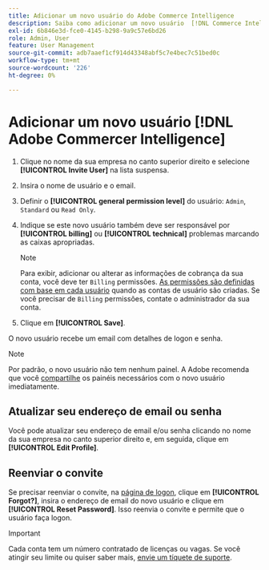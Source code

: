 ```yaml
---
title: Adicionar um novo usuário do Adobe Commerce Intelligence
description: Saiba como adicionar um novo usuário  [!DNL Commerce Intelligence]  e como atualizar seu nome de usuário ou senha.
exl-id: 6b846e3d-fce0-4145-b298-9a9c57e6bd26
role: Admin, User
feature: User Management
source-git-commit: adb7aaef1cf914d43348abf5c7e4bec7c51bed0c
workflow-type: tm+mt
source-wordcount: '226'
ht-degree: 0%

---
```


# Adicionar um novo usuário [!DNL Adobe Commercer Intelligence]

1. Clique no nome da sua empresa no canto superior direito e selecione **[!UICONTROL Invite User]** na lista suspensa.
1. Insira o nome de usuário e o email.
1. Definir o **[!UICONTROL general permission level]** do usuário: `Admin`, `Standard` ou `Read Only`.
1. Indique se este novo usuário também deve ser responsável por **[!UICONTROL billing]** ou **[!UICONTROL technical]** problemas marcando as caixas apropriadas.

   >[!NOTE]
   >
   >Para exibir, adicionar ou alterar as informações de cobrança da sua conta, você deve ter `Billing` permissões. [As permissões são definidas com base em cada usuário](../../administrator/user-management/user-management.md) quando as contas de usuário são criadas. Se você precisar de `Billing` permissões, contate o administrador da sua conta.

1. Clique em **[!UICONTROL Save]**.

O novo usuário recebe um email com detalhes de logon e senha.

>[!NOTE]
>
>Por padrão, o novo usuário não tem nenhum painel. A Adobe recomenda que você [compartilhe](../../data-user/dashboards/share-dashboard-with-users.md) os painéis necessários com o novo usuário imediatamente.

## Atualizar seu endereço de email ou senha

Você pode atualizar seu endereço de email e/ou senha clicando no nome da sua empresa no canto superior direito e, em seguida, clique em **[!UICONTROL Edit Profile]**.

## Reenviar o convite

Se precisar reenviar o convite, na [página de logon](https://dashboard.rjmetrics.com/v2/session/create), clique em **[!UICONTROL Forgot?]**, insira o endereço de email do novo usuário e clique em **[!UICONTROL Reset Password]**. Isso reenvia o convite e permite que o usuário faça logon.

>[!IMPORTANT]
>
>Cada conta tem um número contratado de licenças ou vagas. Se você atingir seu limite ou quiser saber mais, [envie um tíquete de suporte](https://experienceleague.adobe.com/docs/commerce-knowledge-base/kb/troubleshooting/miscellaneous/mbi-service-policies.html).
